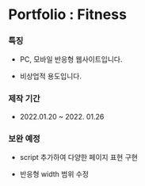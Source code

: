 # Portfolio : Fitness

### 특징

- PC, 모바일 반응형 웹사이트입니다.

- 비상업적 용도입니다.

### 제작 기간

- 2022.01.20 ~ 2022. 01.26

### 보완 예정

- script 추가하여 다양한 페이지 표현 구현

- 반응형 width 범위 수정



